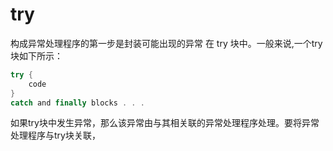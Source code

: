 # try
构成异常处理程序的第一步是封装可能出现的异常 在 try 块中。一般来说,一个try块如下所示：
```java
try {
    code
}
catch and finally blocks . . .
```
如果try块中发生异常，那么该异常由与其相关联的异常处理程序处理。要将异常处理程序与try块关联，